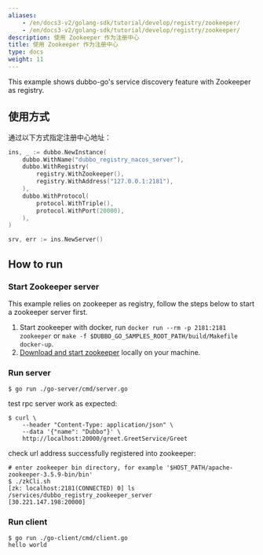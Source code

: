 ```yaml
---
aliases:
    - /en/docs3-v2/golang-sdk/tutorial/develop/registry/zookeeper/
    - /en/docs3-v2/golang-sdk/tutorial/develop/registry/zookeeper/
description: 使用 Zookeeper 作为注册中心
title: 使用 Zookeeper 作为注册中心
type: docs
weight: 11
---
```



This example shows dubbo-go's service discovery feature with Zookeeper as registry.

## 使用方式

通过以下方式指定注册中心地址：

```go
ins, _ := dubbo.NewInstance(
	dubbo.WithName("dubbo_registry_nacos_server"),
	dubbo.WithRegistry(
		registry.WithZookeeper(),
		registry.WithAddress("127.0.0.1:2181"),
	),
	dubbo.WithProtocol(
		protocol.WithTriple(),
		protocol.WithPort(20000),
	),
)

srv, err := ins.NewServer()
```

## How to run

### Start Zookeeper server
This example relies on zookeeper as registry, follow the steps below to start a zookeeper server first.

1. Start zookeeper with docker, run `docker run --rm -p 2181:2181 zookeeper` or `make -f $DUBBO_GO_SAMPLES_ROOT_PATH/build/Makefile docker-up`.
2. [Download and start zookeeper](https://zookeeper.apache.org/releases.html#download) locally on your machine.

### Run server
```shell
$ go run ./go-server/cmd/server.go
```

test rpc server work as expected:
```shell
$ curl \
    --header "Content-Type: application/json" \
    --data '{"name": "Dubbo"}' \
    http://localhost:20000/greet.GreetService/Greet
```

check url address successfully registered into zookeeper:
```shell
# enter zookeeper bin directory, for example '$HOST_PATH/apache-zookeeper-3.5.9-bin/bin'
$ ./zkCli.sh
[zk: localhost:2181(CONNECTED) 0] ls /services/dubbo_registry_zookeeper_server
[30.221.147.198:20000]
```

### Run client
```shell
$ go run ./go-client/cmd/client.go
hello world
```

